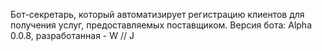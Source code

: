 Бот-секретарь, который автоматизирует регистрацию клиентов для получения услуг, предоставляемых поставщиком. Версия бота: Alpha 0.0.8, разработанная - W // J
